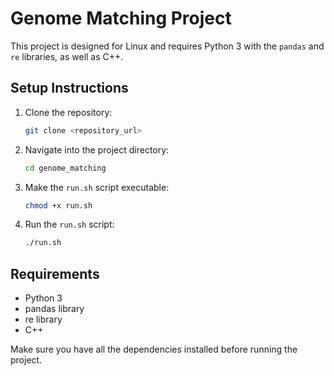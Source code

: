 # Genome Matching Project

This project is designed for Linux and requires Python 3 with the `pandas` and `re` libraries, as well as C++.

## Setup Instructions

1. Clone the repository:
    ```sh
    git clone <repository_url>
    ```

2. Navigate into the project directory:
    ```sh
    cd genome_matching
    ```

3. Make the `run.sh` script executable:
    ```sh
    chmod +x run.sh
    ```

4. Run the `run.sh` script:
    ```sh
    ./run.sh
    ```

## Requirements

- Python 3
- pandas library
- re library
- C++

Make sure you have all the dependencies installed before running the project.